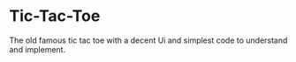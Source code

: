 # Tic-Tac-Toe
The old famous tic tac toe with a decent Ui and simplest code to understand and implement.
